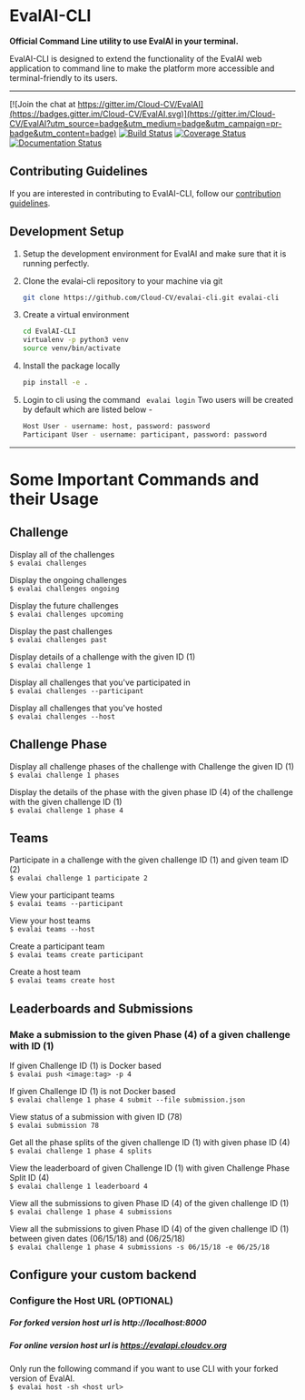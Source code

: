 # EvalAI-CLI

<b>Official Command Line utility to use EvalAI in your terminal.</b>

EvalAI-CLI is designed to extend the functionality of the EvalAI web application to command line to make the platform more accessible and terminal-friendly to its users.

------------------------------------------------------------------------------------------

[![Join the chat at https://gitter.im/Cloud-CV/EvalAI](https://badges.gitter.im/Cloud-CV/EvalAI.svg)](https://gitter.im/Cloud-CV/EvalAI?utm_source=badge&utm_medium=badge&utm_campaign=pr-badge&utm_content=badge)
[![Build Status](https://travis-ci.org/Cloud-CV/evalai-cli.svg?branch=master)](https://travis-ci.org/Cloud-CV/evalai-cli)
[![Coverage Status](https://coveralls.io/repos/github/Cloud-CV/evalai-cli/badge.svg?branch=master)](https://coveralls.io/github/Cloud-CV/evalai-cli?branch=master)
[![Documentation Status](https://readthedocs.org/projects/markdown-guide/badge/?version=latest)](https://evalai-cli.cloudcv.org)


## Contributing Guidelines

If you are interested in contributing to EvalAI-CLI, follow our [contribution guidelines](https://github.com/Cloud-CV/evalai-cli/blob/master/.github/CONTRIBUTING.md).

## Development Setup

1. Setup the development environment for EvalAI and make sure that it is running perfectly.

2. Clone the evalai-cli repository to your machine via git

    ```bash
    git clone https://github.com/Cloud-CV/evalai-cli.git evalai-cli
    ```

3. Create a virtual environment
    
    ```bash
    cd EvalAI-CLI
    virtualenv -p python3 venv
    source venv/bin/activate
    ```

4. Install the package locally

    ```bash
    pip install -e .
    ```

5. Login to cli using the command ``` evalai login```
Two users will be created by default which are listed below -

    ```bash
    Host User - username: host, password: password
    Participant User - username: participant, password: password
    ```

______________________________________________________________________________________________________________________

# Some Important Commands and their Usage


## Challenge

Display all of the challenges                                 
    ```$
       evalai challenges 
    ```

Display the ongoing challenges                                
    ```$
        evalai challenges ongoing
    ```
    
Display the future challenges                                 
    ```$
        evalai challenges upcoming
    ```    

Display the past challenges                                
    ```$
        evalai challenges past
    ```

Display details of a challenge with the given ID (1)                                 
    ```$
        evalai challenge 1  
    ```
    
Display all challenges that you've participated in                                
    ```$
        evalai challenges --participant
    ```

Display all challenges that you've hosted                                  
    ```$
        evalai challenges --host
    ```    


## Challenge Phase

Display all challenge phases of the challenge with Challenge the given ID (1)                                
    ```$
        evalai challenge 1 phases 
    ```    

Display the details of the phase with the given phase ID (4) of the challenge with the given challenge ID (1)                                
    ```$
        evalai challenge 1 phase 4
    ```


## Teams    

 Participate in a challenge with the given challenge ID (1) and given team ID (2)                                
    ```$
       evalai challenge 1 participate 2 
    ``` 
 

 View your participant teams                                                                
    ```$
        evalai teams --participant 
    ```   

 View your host teams                                
    ```$
       evalai teams --host
    ```
    
 Create a participant team                                   
    ```$
        evalai teams create participant 
    ```
    
 Create a host team                                   
    ```$
        evalai teams create host 
    ```


## Leaderboards and Submissions

### Make a submission to the given Phase (4) of a given challenge with ID (1)

 If given Challenge ID (1) is Docker based                                
    ```$
        evalai push <image:tag> -p 4 
    ```
    
 If given Challenge ID (1) is not Docker based                                  
    ```$
        evalai challenge 1 phase 4 submit --file submission.json 
    ```
    
 View status of a submission with given ID (78)                                  
    ```$
        evalai submission 78 
    ```
    
 Get all the phase splits of the given challenge ID (1) with given phase ID (4)                                
    ```$
        evalai challenge 1 phase 4 splits 
    ```
    
 View the leaderboard of given Challenge ID (1) with given Challenge Phase Split ID (4)                                
    ```$
        evalai challenge 1 leaderboard 4 
    ```
    
 View all the submissions to given Phase ID (4) of the given challenge ID (1)                                
    ```$
        evalai challenge 1 phase 4 submissions 
    ```
    
 View all the submissions to given Phase ID (4) of the given challenge ID (1) between given dates (06/15/18) and (06/25/18)                                
    ```$
        evalai challenge 1 phase 4 submissions -s 06/15/18 -e 06/25/18 
    ```
## Configure your custom backend
### Configure the Host URL (OPTIONAL) 
##### For forked version host url is http://localhost:8000

##### For online version host url is https://evalapi.cloudcv.org                                                             
Only run the following command if you want to use CLI with your forked version of EvalAI.                                       
    ```$
        evalai host -sh <host url> 
    ```

